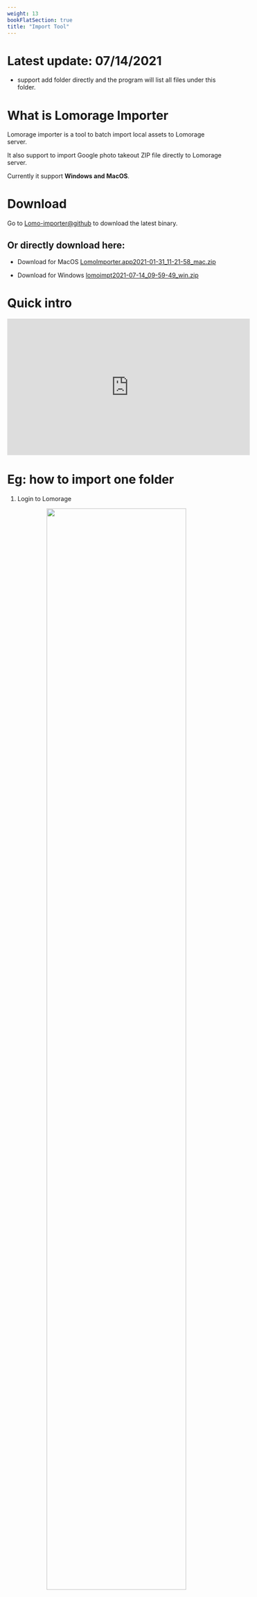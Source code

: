 ```yaml
---
weight: 13
bookFlatSection: true
title: "Import Tool"
---
```


# Latest update: 07/14/2021
- support add folder directly and the program will list all files under this folder.
# What is Lomorage Importer

Lomorage importer is a tool to batch import local assets to Lomorage server.

It also support to import Google photo takeout ZIP file directly to Lomorage server. 

Currently it support **Windows and MacOS**.

# Download

Go to [Lomo-importer@github](https://github.com/lomorage/lomo-importer-release) to download the latest binary.

## Or directly download here:
- Download for MacOS [LomoImporter.app2021-01-31_11-21-58_mac.zip](https://github.com/lomorage/lomo-importer-release/releases/download/2021-01-31_11-21-58/LomoImporter.app2021-01-31_11-21-58_mac.zip)

- Download for Windows [lomoimpt2021-07-14_09-59-49_win.zip](https://github.com/lomorage/lomo-importer-release/releases/download/2021-07-14_09-59-49/lomoimpt2021-07-14_09-59-49_win.zip)



# Quick intro

<iframe width="560" height="315" src="https://www.youtube.com/embed/6dsxfmWZkoI" title="YouTube video player" frameborder="0" allow="accelerometer; autoplay; clipboard-write; encrypted-media; gyroscope; picture-in-picture" allowfullscreen></iframe>


# Eg: how to import one folder
1. Login to Lomorage

<div align="center">
  
  <p class="screenshoot" />
  <img width="80%" src="/img/installation/lomorage-importer/login.jpg">
  
</div>

2. Clieck the button **“1.Select Folder..."**, to select the folder which you want to import.
3. Then click the button **“2.Start Import"**, before import, you can add more files and remove some files.

<div align="center">
  
  <p class="screenshoot" />
  <img width="80%" src="/img/installation/lomorage-importer/start.jpg">
  
</div>


# Eg: How to import Google Photo Takeout ZIP files to lomorage

1. Download your google photo from takeout.google.com

2. Login to Lomorage Server

<div align="center">
  
  <p class="screenshoot" />
  <img width="80%" src="/img/installation/lomorage-importer/login.jpg">
  
</div>

3. Click the button **“1.Add Files..."**, select the ZIP files you want to add, then click the button **“2.Start Import"**. Just follow below picture.

<div align="center">
  
  <p class="screenshoot" />
  <img width="80%" src="/img/installation/lomorage-importer/start_zip.jpg">
  
</div>

Any questions, please let us know!

